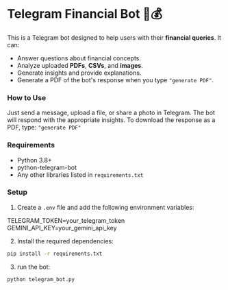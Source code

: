 # Telegram Financial Bot 🤖💰

This is a Telegram bot designed to help users with their **financial queries**. It can:
- Answer questions about financial concepts.
- Analyze uploaded **PDFs**, **CSVs**, and **images**.
- Generate insights and provide explanations.
- Generate a PDF of the bot's response when you type `"generate PDF"`.

### How to Use
Just send a message, upload a file, or share a photo in Telegram. The bot will respond with the appropriate insights.
To download the response as a PDF, type:
`"generate PDF"`

### Requirements
- Python 3.8+
- python-telegram-bot
- Any other libraries listed in `requirements.txt`

### Setup
1. Create a `.env` file and add the following environment variables:

TELEGRAM_TOKEN=your_telegram_token 
GEMINI_API_KEY=your_gemini_api_key

2. Install the required dependencies:

```bash
pip install -r requirements.txt
```

3. run the bot:

```bash
python telegram_bot.py
```


